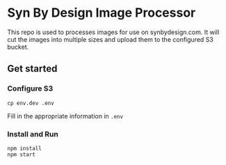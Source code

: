# Syn By Design Image Processor

This repo is used to processes images for use on synbydesign.com. It will cut the images into multiple sizes and upload them to the configured S3 bucket.

## Get started

### Configure S3

```shell
cp env.dev .env
```
Fill in the appropriate information in `.env`

### Install and Run

```
npm install
npm start
```


